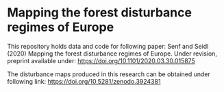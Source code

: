 # Mapping the forest disturbance regimes of Europe

This repository holds data and code for following paper: Senf and Seidl (2020) Mapping the forest disturbance regimes of Europe. Under revision, preprint available under: https://doi.org/10.1101/2020.03.30.015875

The disturbance maps produced in this research can be obtained under following link: https://doi.org/10.5281/zenodo.3924381
